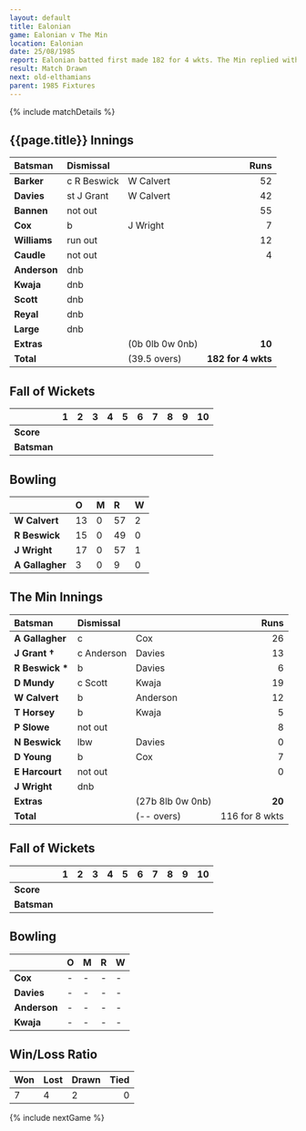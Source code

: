 ```yaml
---
layout: default
title: Ealonian
game: Ealonian v The Min
location: Ealonian
date: 25/08/1985
report: Ealonian batted first made 182 for 4 wkts. The Min replied with 116 for 8 wkts.
result: Match Drawn
next: old-elthamians
parent: 1985 Fixtures
---
```


{% include matchDetails %}

## {{page.title}} Innings

| Batsman | Dismissal |  | Runs |
|:---|:---|---|---:|
| **Barker** | c R Beswick | W Calvert | 52 |
| **Davies** | st J Grant | W Calvert | 42 |
| **Bannen** | not out |  | 55 |
| **Cox** | b | J Wright | 7 |
| **Williams** | run out |  | 12 |
| **Caudle** | not out |  | 4 |
| **Anderson** | dnb |  |  |
| **Kwaja** | dnb |  |  |
| **Scott** | dnb |  |  |
| **Reyal** | dnb |  |  |
| **Large** | dnb |  |  |
| **Extras** | | (0b 0lb 0w 0nb) | **10** |
| **Total** | | (39.5 overs) | **182 for 4 wkts** |

## Fall of Wickets

| | 1 | 2 | 3 | 4 | 5 | 6 | 7 | 8 | 9 | 10 |
|---|:---:|:---:|:---:|:---:|:---:|:---:|:---:|:---:|:---:|:---:|
| **Score** |  |  |  |  |  |  |  |  |  |  |
| **Batsman** |  |  |  |  |  |  |  |  |  |  |

## Bowling

| | O | M | R | W |
|---|:---|:---|:---|:---|
| **W Calvert** | 13 | 0 | 57 | 2 |
| **R Beswick** | 15 | 0 | 49 | 0 |
| **J Wright** | 17 | 0 | 57 | 1 |
| **A Gallagher** | 3 | 0 | 9 | 0 |

## The Min Innings

| Batsman | Dismissal |  | Runs |
|:---|:---|---|---:|
| **A Gallagher** | c | Cox | 26 |
| **J Grant &#8224;** | c Anderson | Davies | 13 |
| **R Beswick &#42;** | b | Davies | 6 |
| **D Mundy** | c Scott  | Kwaja | 19 |
| **W Calvert** | b | Anderson | 12 |
| **T Horsey** | b | Kwaja | 5 |
| **P Slowe** | not out |  | 8 |
| **N Beswick** | lbw | Davies | 0 |
| **D Young** | b | Cox | 7 |
| **E Harcourt** | not out |  | 0 |
| **J Wright** | dnb |  |  |
| **Extras** | | (27b 8lb 0w 0nb) | **20** |
| **Total** | | (-- overs) | 116 for 8 wkts |

## Fall of Wickets

| | 1 | 2 | 3 | 4 | 5 | 6 | 7 | 8 | 9 | 10 |
|---|:---:|:---:|:---:|:---:|:---:|:---:|:---:|:---:|:---:|:---:|
| **Score** |  |  |  |  |  |  |  |  |  |  |
| **Batsman** |  |  |  |  |  |  |  |  |  |  |

## Bowling

| | O | M | R | W |
|---|:---|:---|:---|:---|
| **Cox** | - | - | - | - |
| **Davies** | - | - | - | - |
| **Anderson** | - | - | - | - |
| **Kwaja** | - | - | - | - |

## Win/Loss Ratio

| Won | Lost | Drawn | Tied |
|:---|:---|:---|---:|
| 7 | 4 | 2 | 0 |

{% include nextGame %}